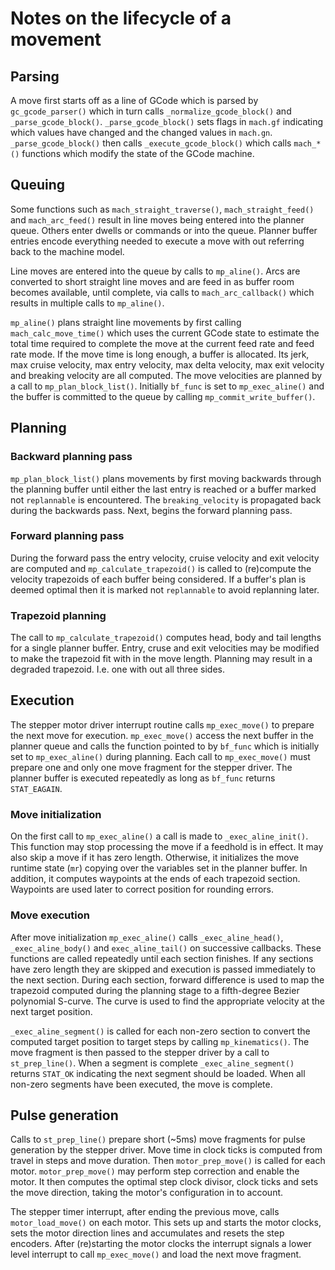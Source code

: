 # Notes on the lifecycle of a movement

## Parsing
A move first starts off as a line of GCode which is parsed by
``gc_gcode_parser()`` which in turn calls ``_normalize_gcode_block()``
and ``_parse_gcode_block()``.  ``_parse_gcode_block()`` sets flags in
``mach.gf`` indicating which values have changed and the changed values in
``mach.gn``.  ``_parse_gcode_block()`` then calls ``_execute_gcode_block()``
which calls ``mach_*()`` functions which modify the state of the GCode machine.

## Queuing
Some functions such as ``mach_straight_traverse()``, ``mach_straight_feed()``
and ``mach_arc_feed()`` result in line moves being entered into the planner
queue.  Others enter dwells or commands or into the queue.  Planner buffer
entries encode everything needed to execute a move with out referring back to
the machine model.

Line moves are entered into the queue by calls to ``mp_aline()``.  Arcs are
converted to short straight line moves and are feed in as buffer room becomes
available, until complete, via calls to ``mach_arc_callback()`` which results in
multiple calls to ``mp_aline()``.

``mp_aline()`` plans straight line movements by first calling
``mach_calc_move_time()`` which uses the current GCode state to estimate the
total time required to complete the move at the current feed rate and feed rate
mode.  If the move time is long enough, a buffer is allocated.  Its jerk, max
cruise velocity, max entry velocity, max delta velocity, max exit velocity and
breaking velocity are all computed.  The move velocities are planned by a
call to ``mp_plan_block_list()``.  Initially ``bf_func`` is set to
``mp_exec_aline()`` and the buffer is committed to the queue by calling
``mp_commit_write_buffer()``.

## Planning
### Backward planning pass
``mp_plan_block_list()`` plans movements by first moving backwards through the
planning buffer until either the last entry is reached or a buffer marked not
``replannable`` is encountered.  The ``breaking_velocity`` is propagated back
during the backwards pass.  Next, begins the forward planning pass.

### Forward planning pass
During the forward pass the entry velocity, cruise velocity and exit velocity
are computed and ``mp_calculate_trapezoid()`` is called to (re)compute the
velocity trapezoids of each buffer being considered.  If a buffer's plan is
deemed optimal then it is marked not ``replannable`` to avoid replanning later.

### Trapezoid planning
The call to ``mp_calculate_trapezoid()`` computes head, body and tail lengths
for a single planner buffer.  Entry, cruse and exit velocities may be modified
to make the trapezoid fit with in the move length.  Planning may result in a
degraded trapezoid.  I.e. one with out all three sides.

## Execution
The stepper motor driver interrupt routine calls ``mp_exec_move()`` to prepare
the next move for execution.  ``mp_exec_move()`` access the next buffer in the
planner queue and calls the function pointed to by ``bf_func`` which is
initially set to ``mp_exec_aline()`` during planning.  Each call to
``mp_exec_move()`` must prepare one and only one move fragment for the stepper
driver.  The planner buffer is executed repeatedly as long as ``bf_func``
returns ``STAT_EAGAIN``.

### Move initialization
On the first call to ``mp_exec_aline()`` a call is made to
``_exec_aline_init()``.  This function may stop processing the move if a
feedhold is in effect.  It may also skip a move if it has zero length.
Otherwise, it initializes the move runtime state (``mr``) copying over the
variables set in the planner buffer.  In addition, it computes waypoints at
the ends of each trapezoid section.  Waypoints are used later to correct
position for rounding errors.

### Move execution
After move initialization ``mp_exec_aline()`` calls ``_exec_aline_head()``,
``_exec_aline_body()`` and ``exec_aline_tail()`` on successive callbacks.
These functions are called repeatedly until each section finishes.  If any
sections have zero length they are skipped and execution is passed immediately
to the next section.  During each section, forward difference is used to map
the trapezoid computed during the planning stage to a fifth-degree Bezier
polynomial S-curve.  The curve is used to find the appropriate velocity at the
next target position.

``_exec_aline_segment()`` is called for each non-zero section to convert the
computed target position to target steps by calling ``mp_kinematics()``.  The
move fragment is then passed to the stepper driver by a call to
``st_prep_line()``.  When a segment is complete ``_exec_aline_segment()``
returns ``STAT_OK`` indicating the next segment should be loaded.  When all
non-zero segments have been executed, the move is complete.

## Pulse generation
Calls to ``st_prep_line()`` prepare short (~5ms) move fragments for pulse
generation by the stepper driver.  Move time in clock ticks is computed from
travel in steps and move duration.  Then ``motor_prep_move()`` is called for
each motor. ``motor_prep_move()`` may perform step correction and enable the
motor.  It then computes the optimal step clock divisor, clock ticks and sets
the move direction, taking the motor's configuration in to account.

The stepper timer interrupt, after ending the previous move, calls
``motor_load_move()`` on each motor.  This sets up and starts the motor clocks,
sets the motor direction lines and accumulates and resets the step encoders.
After (re)starting the motor clocks the interrupt signals a lower level
interrupt to call ``mp_exec_move()`` and load the next move fragment.
